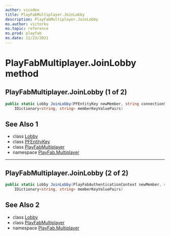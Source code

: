 ```yaml
---
author: vicodex
title: PlayFabMultiplayer.JoinLobby
description: PlayFabMultiplayer.JoinLobby
ms.author: victorku
ms.topic: reference
ms.prod: playfab
ms.date: 11/23/2021
---
```


# PlayFabMultiplayer.JoinLobby method
## PlayFabMultiplayer.JoinLobby (1 of 2)

```csharp
public static Lobby JoinLobby(PFEntityKey newMember, string connectionString, 
    IDictionary<string, string> memberKeyValuePairs)
```

## See Also 1

* class [Lobby](../Lobby.md)
* class [PFEntityKey](../PFEntityKey.md)
* class [PlayFabMultiplayer](../PlayFabMultiplayer.md)
* namespace [PlayFab.Multiplayer](../../PlayFabMultiplayerSDK.md)

---

## PlayFabMultiplayer.JoinLobby (2 of 2)

```csharp
public static Lobby JoinLobby(PlayFabAuthenticationContext newMember, string connectionString, 
    IDictionary<string, string> memberKeyValuePairs)
```

## See Also 2

* class [Lobby](../Lobby.md)
* class [PlayFabMultiplayer](../PlayFabMultiplayer.md)
* namespace [PlayFab.Multiplayer](../../PlayFabMultiplayerSDK.md)

